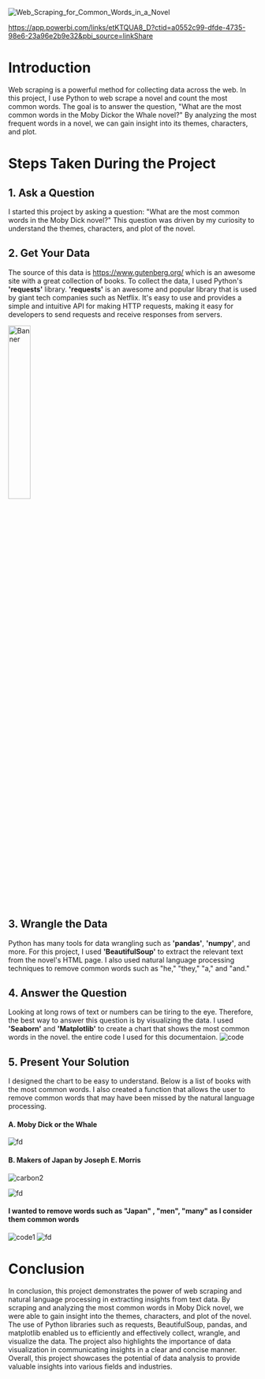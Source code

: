 
![Web_Scraping_for_Common_Words_in_a_Novel](https://user-images.githubusercontent.com/80264351/236859756-a92d4555-2195-40d0-9b6c-d7715986e960.png)

https://app.powerbi.com/links/etKTQUA8_D?ctid=a0552c99-dfde-4735-98e6-23a96e2b9e32&pbi_source=linkShare
# Introduction
Web scraping is a powerful method for collecting data across the web. In this project, I use Python to web scrape a novel and count the most common words. The goal is to answer the question, "What are the most common words in the Moby Dickor the Whale novel?" By analyzing the most frequent words in a novel, we can gain insight into its themes, characters, and plot.

# Steps Taken During the Project
## 1. Ask a Question
I started this project by asking a question: "What are the most common words in the Moby Dick novel?" This question was driven by my curiosity to understand the themes, characters, and plot of the novel.

## 2. Get Your Data
  The source of this data is https://www.gutenberg.org/ which is an awesome site with a great collection of books. To collect the data, I used Python's __'requests'__ library. __'requests'__ is an awesome and popular library that is used by giant tech companies such as Netflix. It's easy to use and provides a simple and intuitive API for making HTTP requests, making it easy for developers to send requests and receive responses from servers.

<img src="https://user-images.githubusercontent.com/80264351/236862522-d57818a5-fde6-44c9-bc9f-f311052ab9bd.png" alt="Banner" width="30%" height="30%">

## 3. Wrangle the Data
Python has many tools for data wrangling such as __'pandas'__, __'numpy'__, and more. For this project, I used __'BeautifulSoup'__ to extract the relevant text from the novel's HTML page. I also used natural language processing techniques to remove common words such as "he," "they," "a," and "and."

## 4. Answer the Question
Looking at long rows of text or numbers can be tiring to the eye. Therefore, the best way to answer this question is by visualizing the data. I used __'Seaborn'__ and __'Matplotlib'__ to create a chart that shows the most common words in the novel.
   the entire code I used for this documentaion. 
   ![code](https://user-images.githubusercontent.com/80264351/236861601-66d8ffcf-3562-44b2-bdb9-0bf898d3d24d.png)

## 5. Present Your Solution
I designed the chart to be easy to understand. Below is a list of books with the most common words. I also created a function that allows the user to remove common words that may have been missed by the natural language processing.
#### A. Moby Dick or the Whale 

![fd](https://user-images.githubusercontent.com/80264351/236865274-f713a640-9646-44c4-99e8-16e058312c52.png)

#### B. Makers of Japan by Joseph E. Morris
![carbon2](https://user-images.githubusercontent.com/80264351/236866431-7d37da7d-c639-4a06-a97a-05d6f43576e2.png)

![fd](https://user-images.githubusercontent.com/80264351/236865410-5acd2697-3044-42b3-bd6f-70597de16da7.png)

#### I wanted to remove words such as "Japan" , "men", "many" as I consider them common words 
![code1](https://user-images.githubusercontent.com/80264351/236866294-2e23d6c4-7130-4ec4-877e-92fe8490a92b.png)
![fd](https://user-images.githubusercontent.com/80264351/236865546-17fd4dab-9428-4148-828d-708727e51cf8.png)

# Conclusion 
 In conclusion, this project demonstrates the power of web scraping and natural language processing in extracting insights from text data. By scraping and analyzing the most common words in Moby Dick novel, we were able to gain insight into the themes, characters, and plot of the novel. The use of Python libraries such as requests, BeautifulSoup, pandas, and matplotlib enabled us to efficiently and effectively collect, wrangle, and visualize the data. The project also highlights the importance of data visualization in communicating insights in a clear and concise manner. Overall, this project showcases the potential of data analysis to provide valuable insights into various fields and industries.
